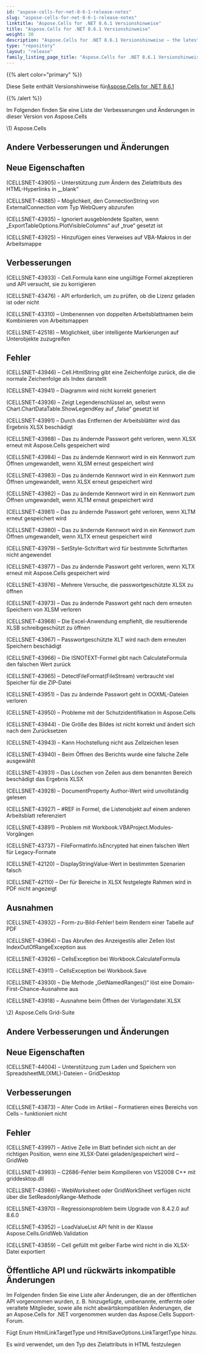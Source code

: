 ```yaml
---
id: "aspose-cells-for-net-8-6-1-release-notes"
slug: "aspose-cells-for-net-8-6-1-release-notes"
linktitle: "Aspose.Cells for .NET 8.6.1 Versionshinweise"
title: "Aspose.Cells for .NET 8.6.1 Versionshinweise"
weight: 30
description: "Aspose.Cells for .NET 8.6.1 Versionshinweise – the latest updates and fixes."
type: "repository"
layout: "release"
family_listing_page_title: "Aspose.Cells for .NET 8.6.1 Versionshinweise"
---
```

{{% alert color="primary" %}} 

 Diese Seite enthält Versionshinweise für[Aspose.Cells for .NET 8.6.1](https://releases.aspose.com/cells/net/new-releases/aspose.cells-for-.net-8.6.1/)

{{% /alert %}} 

 Im Folgenden finden Sie eine Liste der Verbesserungen und Änderungen in dieser Version von Aspose.Cells



\1) Aspose.Cells 


## **Andere Verbesserungen und Änderungen**

## **Neue Eigenschaften**


 (CELLSNET-43905) – Unterstützung zum Ändern des Zielattributs des HTML-Hyperlinks in „_blank“

 (CELLSNET-43885) – Möglichkeit, den ConnectionString von ExternalConnection vom Typ WebQuery abzurufen

 (CELLSNET-43935) – Ignoriert ausgeblendete Spalten, wenn „ExportTableOptions.PlotVisibleColumns“ auf „true“ gesetzt ist

 (CELLSNET-43925) – Hinzufügen eines Verweises auf VBA-Makros in der Arbeitsmappe


## **Verbesserungen**


 (CELLSNET-43933) - Cell.Formula kann eine ungültige Formel akzeptieren und API versucht, sie zu korrigieren

(CELLSNET-43476) - API erforderlich, um zu prüfen, ob die Lizenz geladen ist oder nicht

 (CELLSNET-43310) – Umbenennen von doppelten Arbeitsblattnamen beim Kombinieren von Arbeitsmappen

 (CELLSNET-42518) – Möglichkeit, über intelligente Markierungen auf Unterobjekte zuzugreifen


## **Fehler**


 (CELLSNET-43946) – Cell.HtmlString gibt eine Zeichenfolge zurück, die die normale Zeichenfolge als Index darstellt

 (CELLSNET-43941) – Diagramm wird nicht korrekt generiert

 (CELLSNET-43936) – Zeigt Legendenschlüssel an, selbst wenn Chart.ChartDataTable.ShowLegendKey auf „false“ gesetzt ist

 (CELLSNET-43991) – Durch das Entfernen der Arbeitsblätter wird das Ergebnis XLSX beschädigt

 (CELLSNET-43988) – Das zu ändernde Passwort geht verloren, wenn XLSX erneut mit Aspose.Cells gespeichert wird

 (CELLSNET-43984) – Das zu ändernde Kennwort wird in ein Kennwort zum Öffnen umgewandelt, wenn XLSM erneut gespeichert wird

 (CELLSNET-43983) – Das zu ändernde Kennwort wird in ein Kennwort zum Öffnen umgewandelt, wenn XLSX erneut gespeichert wird

 (CELLSNET-43982) – Das zu ändernde Kennwort wird in ein Kennwort zum Öffnen umgewandelt, wenn XLTM erneut gespeichert wird

(CELLSNET-43981) – Das zu ändernde Passwort geht verloren, wenn XLTM erneut gespeichert wird

 (CELLSNET-43980) – Das zu ändernde Kennwort wird in ein Kennwort zum Öffnen umgewandelt, wenn XLTX erneut gespeichert wird

 (CELLSNET-43979) – SetStyle-Schriftart wird für bestimmte Schriftarten nicht angewendet

 (CELLSNET-43977) – Das zu ändernde Passwort geht verloren, wenn XLTX erneut mit Aspose.Cells gespeichert wird

 (CELLSNET-43976) – Mehrere Versuche, die passwortgeschützte XLSX zu öffnen

 (CELLSNET-43973) – Das zu ändernde Passwort geht nach dem erneuten Speichern von XLSM verloren

 (CELLSNET-43968) – Die Excel-Anwendung empfiehlt, die resultierende XLSB schreibgeschützt zu öffnen

 (CELLSNET-43967) – Passwortgeschützte XLT wird nach dem erneuten Speichern beschädigt

 (CELLSNET-43966) – Die ISNOTEXT-Formel gibt nach CalculateFormula den falschen Wert zurück

 (CELLSNET-43965) – DetectFileFormat(FileStream) verbraucht viel Speicher für die ZIP-Datei

 (CELLSNET-43951) – Das zu ändernde Passwort geht in OOXML-Dateien verloren

 (CELLSNET-43950) – Probleme mit der Schutzidentifikation in Aspose.Cells

(CELLSNET-43944) - Die Größe des Bildes ist nicht korrekt und ändert sich nach dem Zurücksetzen

 (CELLSNET-43943) – Kann Hochstellung nicht aus Zellzeichen lesen

 (CELLSNET-43940) – Beim Öffnen des Berichts wurde eine falsche Zelle ausgewählt

 (CELLSNET-43931) – Das Löschen von Zeilen aus dem benannten Bereich beschädigt das Ergebnis XLSX

 (CELLSNET-43928) – DocumentProperty Author-Wert wird unvollständig gelesen

 (CELLSNET-43927) – #REF in Formel, die Listenobjekt auf einem anderen Arbeitsblatt referenziert

 (CELLSNET-43891) – Problem mit Workbook.VBAProject.Modules-Vorgängen

 (CELLSNET-43737) – FileFormatInfo.IsEncrypted hat einen falschen Wert für Legacy-Formate

 (CELLSNET-42120) – DisplayStringValue-Wert in bestimmten Szenarien falsch

 (CELLSNET-42110) – Der für Bereiche in XLSX festgelegte Rahmen wird in PDF nicht angezeigt


## **Ausnahmen**


 (CELLSNET-43932) – Form-zu-Bild-Fehler! beim Rendern einer Tabelle auf PDF

 (CELLSNET-43964) – Das Abrufen des Anzeigestils aller Zellen löst IndexOutOfRangeException aus

(CELLSNET-43926) – CellsException bei Workbook.CalculateFormula

 (CELLSNET-43911) – CellsException bei Workbook.Save

 (CELLSNET-43930) – Die Methode „GetNamedRanges()“ löst eine Domain-First-Chance-Ausnahme aus

 (CELLSNET-43918) – Ausnahme beim Öffnen der Vorlagendatei XLSX



 \2) Aspose.Cells Grid-Suite


## **Andere Verbesserungen und Änderungen**

## **Neue Eigenschaften**


 (CELLSNET-44004) – Unterstützung zum Laden und Speichern von SpreadsheetML(XML)-Dateien – GridDesktop


## **Verbesserungen**


 (CELLSNET-43873) – Alter Code im Artikel – Formatieren eines Bereichs von Cells – funktioniert nicht


## **Fehler**


 (CELLSNET-43997) – Aktive Zelle im Blatt befindet sich nicht an der richtigen Position, wenn eine XLSX-Datei geladen/gespeichert wird – GridWeb

 (CELLSNET-43993) – C2686-Fehler beim Kompilieren von VS2008 C++ mit griddesktop.dll

 (CELLSNET-43986) – WebWorksheet oder GridWorkSheet verfügen nicht über die SetReadonlyRange-Methode

 (CELLSNET-43970) – Regressionsproblem beim Upgrade von 8.4.2.0 auf 8.6.0

 (CELLSNET-43952) – LoadValueList API fehlt in der Klasse Aspose.Cells.GridWeb.Validation

(CELLSNET-43859) – Cell gefüllt mit gelber Farbe wird nicht in die XLSX-Datei exportiert


## **Öffentliche API und rückwärts inkompatible Änderungen**


 Im Folgenden finden Sie eine Liste aller Änderungen, die an der öffentlichen API vorgenommen wurden, z. B. hinzugefügte, umbenannte, entfernte oder veraltete Mitglieder, sowie alle nicht abwärtskompatiblen Änderungen, die an Aspose.Cells for .NET vorgenommen wurden das Aspose.Cells Support-Forum.



 Fügt Enum HtmlLinkTargetType und HtmlSaveOptions.LinkTargetType hinzu.

 Es wird verwendet, um den Typ des Zielattributs in HTML festzulegen
